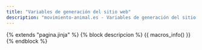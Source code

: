 ```yaml
---
title: "Variables de generación del sitio web"
description: "movimiento-animal.es - Variables de generación del sitio web"
---
```

{% extends "pagina.jinja" %}
{% block descripcion %}
{{ macros_info() }}
{% endblock %}

